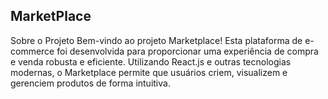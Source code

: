 ## MarketPlace

Sobre o Projeto
Bem-vindo ao projeto Marketplace! Esta plataforma de e-commerce foi desenvolvida para proporcionar uma experiência de compra e venda robusta e eficiente. Utilizando React.js e outras tecnologias modernas, o Marketplace permite que usuários criem, visualizem e gerenciem produtos de forma intuitiva.
